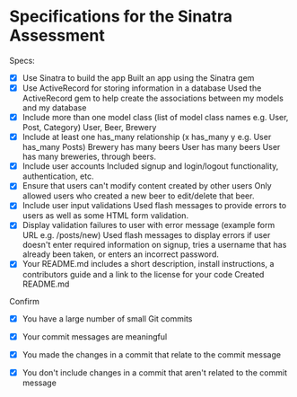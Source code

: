 # Specifications for the Sinatra Assessment

Specs:
- [x] Use Sinatra to build the app
    Built an app using the Sinatra gem
- [x] Use ActiveRecord for storing information in a database
    Used the ActiveRecord gem to help create the associations between my models and my database
- [x] Include more than one model class (list of model class names e.g. User, Post, Category)
    User, Beer, Brewery
- [x] Include at least one has_many relationship (x has_many y e.g. User has_many Posts)
    Brewery has many beers
    User has many beers
    User has many breweries, through beers.
- [x] Include user accounts
    Included signup and login/logout functionality, authentication, etc.
- [x] Ensure that users can't modify content created by other users
    Only allowed users who created a new beer to edit/delete that beer.
- [x] Include user input validations
    Used flash messages to provide errors to users as well as some HTML form validation.
- [x] Display validation failures to user with error message (example form URL e.g. /posts/new)
    Used flash messages to display errors if user doesn't enter required information on signup, tries a username that has already been taken, or enters an incorrect password.
- [x] Your README.md includes a short description, install instructions, a contributors guide and a link to the license for your code
    Created README.md

Confirm
- [x] You have a large number of small Git commits
- [x] Your commit messages are meaningful
- [x] You made the changes in a commit that relate to the commit message
- [x] You don't include changes in a commit that aren't related to the commit message
    
